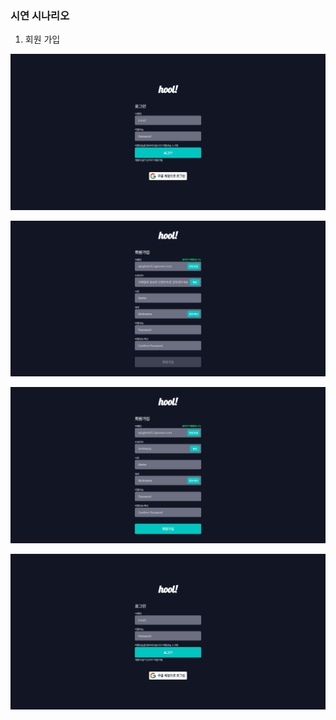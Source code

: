 ### 시연 시나리오 

1. 회원 가입 

![메일 본인 확인](./images/sendcode.gif)

![인증 코드 확인](./images/codeverify.gif)

![회원가입](./images/signup.gif)

![로그인](./images/login.gif)

